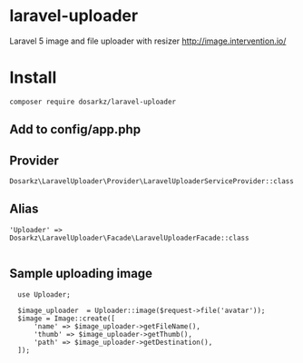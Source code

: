 # laravel-uploader
Laravel 5 image and file uploader with resizer http://image.intervention.io/

# Install 
```
composer require dosarkz/laravel-uploader
```
## Add to config/app.php

## Provider 
```
Dosarkz\LaravelUploader\Provider\LaravelUploaderServiceProvider::class
```
## Alias

```
'Uploader' => Dosarkz\LaravelUploader\Facade\LaravelUploaderFacade::class
  
```
## Sample uploading image

```
  use Uploader;
  
  $image_uploader  = Uploader::image($request->file('avatar'));
  $image = Image::create([
      'name' => $image_uploader->getFileName(),
      'thumb' => $image_uploader->getThumb(),
      'path' => $image_uploader->getDestination(),
  ]);

```
